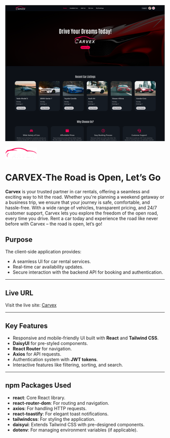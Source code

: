 <div align="center">
  <img height="" src="https://github.com/rayhansohel/carvex/blob/main/src/assets/others/carvex.png"  />
</div><br>

<img src="src/assets/carvex-logo/caevex-text-logo-light.png" alt="Carvex Logo" width="100px">

# CARVEX-The Road is Open, Let’s Go

**Carvex** is your trusted partner in car rentals, offering a seamless and exciting way to hit the road. Whether you're planning a weekend getaway or a business trip, we ensure that your journey is safe, comfortable, and hassle-free. With a wide range of vehicles, transparent pricing, and 24/7 customer support, Carvex lets you explore the freedom of the open road, every time you drive. Rent a car today and experience the road like never before with Carvex – the road is open, let’s go!


## **Purpose**

The client-side application provides:
- A seamless UI for car rental services.
- Real-time car availability updates.
- Secure interaction with the backend API for booking and authentication.

---

## **Live URL**

Visit the live site: [Carvex](https://carvex.netlify.app/)

---

## **Key Features**
- Responsive and mobile-friendly UI built with **React** and **Tailwind CSS**.
- **DaisyUI** for pre-styled components.
- **React Router** for navigation.
- **Axios** for API requests.
- Authentication system with **JWT tokens**.
- Interactive features like filtering, sorting, and search.

---

## **npm Packages Used**
- **react**: Core React library.
- **react-router-dom**: For routing and navigation.
- **axios**: For handling HTTP requests.
- **react-toastify**: For elegant toast notifications.
- **tailwindcss**: For styling the application.
- **daisyui**: Extends Tailwind CSS with pre-designed components.
- **dotenv**: For managing environment variables (if applicable).
